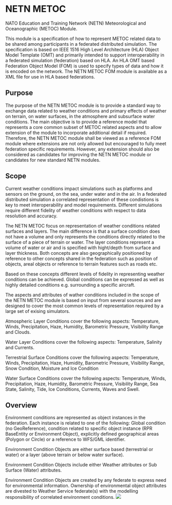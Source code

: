 # NETN METOC
NATO Education and Training Network (NETN) Meteorological and Oceanographic (METOC) Module. 
        
This module is a specification of how to represent METOC related data to be shared among participants in a federated distributed simulation. The specification is based on IEEE 1516 High Level Architecture (HLA) Object Model Template (OMT) and primarily intended to support interoperability in a federated simulation (federation) based on HLA. An HLA OMT based Federation Object Model (FOM) is used to specify types of data and how it is encoded on the network. The NETN METOC FOM module is available as a XML file for use in HLA based federations.
        

## Purpose
 The purpose of the NETN METOC module is to provide a standard way to exchange data related to weather conditions and primary effects of weather on terrain, on water surfaces, in the atmosphere and subsurface water conditions. The main objective is to provide a reference model that represents a core common subset of METOC related aspects and to allow extension of the module to incorporate additional detail if required. Therefore, the NETN METOC module shall be viewed as a reference FOM module where extensions are not only allowed but encouraged to fully meet federation specific requirements. However, any extension should also be considered as candidates for improving the NETN METOC module or candidates for new standard NETN modules.         

## Scope
Current weather conditions impact simulations such as platforms and sensors on the ground, on the sea, under water and in the air. In a federated distributed simulation a correlated representation of these condistions is key to meet interoperability and model requirements. Different simulations require different fidelity of weather conditions with respect to data resolution and accuracy.  

The NETN METOC focus on representation of weather conditions related surfaces and layers. The main difference is that a surface condition does not have a volume and only represents the conditions directly related to the surface of a piece of terrain or water. The layer conditions represent a volume of water or air and is specified with hight/depth from surface and layer thickness. Both concepts are also geographically positioned by reference to other concepts shared in the federation such as position of objects, areal objects or reference to terrain features such as roads etc.   

Based on these concepts different levels of fidelity in representing weather conditions can be achieved. Global conditions can be expressed as well as highly detailed conditions e.g. surrounding a specific aircraft.  

The aspects and attributes of wather conditions included in the scope of the NETN METOC module is based on input from several sources and are designed to cover the most common levels of representation required by a large set of exising simulators.  

Atmospheric Layer Conditions cover the following aspects: Temperature, Winds, Precipitation, Haze, Humidity, Barometric Pressure, Visibility Range and Clouds.  

Water Layer Conditions cover the following aspects: Temperature, Salinity and Currents.  

Terrestrial Surface Conditions cover the following aspects: Temperature, Winds, Precipitation, Haze, Humidity, Barometric Pressure, Visibility Range, Snow Condition, Moisture and Ice Condition  

Water Surface Conditions cover the following aspects: Temperature, Winds, Precipitation, Haze, Humidity, Barometric Pressure, Visibility Range, Sea State, Salinity, Tide, Ice Conditions, Currents, Waves and Swell.


## Overview
Environment conditions are represented as object instances in the federation. Each instance is related to one of the following: Global condition (no GeoReference), condition related to specific object instance (RPR BaseEntity or Environment Object), explicitly defined geographical areas (Polygon or Circle) or a reference to WFS/GML identifier. 
 
Environment Condition Objects are either surface based (terrestrial or water) or a layer (above terrain or below water surface). 
 
Environment Condition Objects include either Weather attributes or Sub Surface (Water) attributes. 
 
Environment Condition Objects are created by any federate to express need for environmental information. Ownership of environmental object attributes are divested to Weather Service federate(s) with the modelling responsibility of correlated environment conditions.
![][objectclasses]
	


[objectclasses]: ./objectclasses.png

